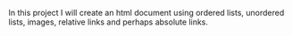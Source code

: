 In this project I will create an html document using ordered lists, unordered lists, images, relative links and perhaps absolute links.
